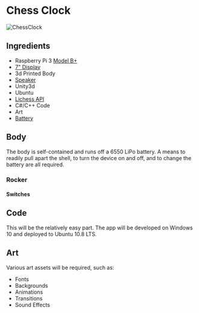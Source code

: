 # Chess Clock

![ChessClock](res\SampleRender-1.png)

## Ingredients

* Raspberry Pi 3 [Model B+](https://raspberry.piaustralia.com.au/products/raspberry-pi-3-model-b-plus)
* [7" Display](https://raspberry.piaustralia.com.au/collections/displays/products/little-bird-5-display)
* 3d Printed Body
* [Speaker](https://raspberry.piaustralia.com.au/products/speaker-kit-for-raspberry-pi)
* Unity3d
* Ubuntu
* [Lichess API](https://lichess.org/api)
* C#/C++ Code
* Art
* [Battery](https://www.18650batterystore.com/collections/18650-batteries)

## Body

The body is self-contained and runs off a 6550 LiPo battery. A means to readily pull apart the shell, to turn the device on and off, and to change the battery are all required.

### Rocker

#### Switches

## Code

This will be the relatively easy part. The app will be developed on Windows 10 and deployed to Ubuntu 10.8 LTS.

## Art

Various art assets will be required, such as:

* Fonts
* Backgrounds
* Animations
* Transitions
* Sound Effects

